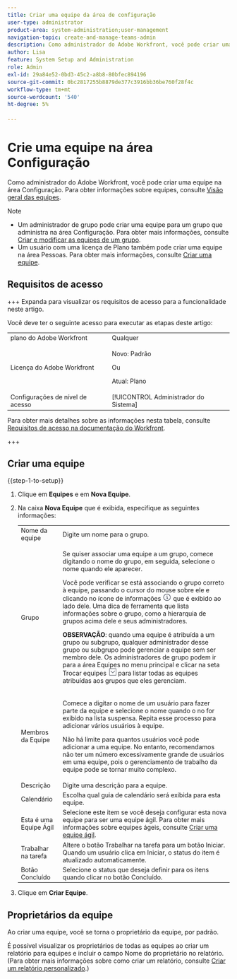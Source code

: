 ```yaml
---
title: Criar uma equipe da área de configuração
user-type: administrator
product-area: system-administration;user-management
navigation-topic: create-and-manage-teams-admin
description: Como administrador do Adobe Workfront, você pode criar uma equipe na área Configuração.
author: Lisa
feature: System Setup and Administration
role: Admin
exl-id: 29a84e52-0bd3-45c2-a8b8-80bfec894196
source-git-commit: 0bc2817255b8879de377c3916bb36be760f28f4c
workflow-type: tm+mt
source-wordcount: '540'
ht-degree: 5%

---
```


# Crie uma equipe na área Configuração

Como administrador do Adobe Workfront, você pode criar uma equipe na área Configuração. Para obter informações sobre equipes, consulte [Visão geral das equipes](../../../people-teams-and-groups/create-and-manage-teams/teams-overview.md).

>[!NOTE]
>
>* Um administrador de grupo pode criar uma equipe para um grupo que administra na área Configuração. Para obter mais informações, consulte [Criar e modificar as equipes de um grupo](../../../administration-and-setup/manage-groups/work-with-group-objects/create-and-modify-a-groups-teams.md).
>* Um usuário com uma licença de Plano também pode criar uma equipe na área Pessoas. Para obter mais informações, consulte [Criar uma equipe](../../../people-teams-and-groups/create-and-manage-teams/create-a-team.md).
>

## Requisitos de acesso

+++ Expanda para visualizar os requisitos de acesso para a funcionalidade neste artigo.

Você deve ter o seguinte acesso para executar as etapas deste artigo:

<table style="table-layout:auto"> 
 <col> 
 <col> 
 <tbody> 
  <tr> 
   <td role="rowheader">plano do Adobe Workfront</td> 
   <td>Qualquer</td> 
  </tr> 
  <tr> 
  <tr> 
   <td role="rowheader">Licença do Adobe Workfront</td> 
   <td><p>Novo: Padrão</p>
       <p>Ou</p>
       <p>Atual: Plano</p></td>
  </tr> 
  </tr> 
  <tr> 
   <td role="rowheader">Configurações de nível de acesso</td> 
   <td>[!UICONTROL Administrador do Sistema]</td>
  </tr> 
 </tbody> 
</table>

Para obter mais detalhes sobre as informações nesta tabela, consulte [Requisitos de acesso na documentação do Workfront](/help/quicksilver/administration-and-setup/add-users/access-levels-and-object-permissions/access-level-requirements-in-documentation.md).

+++

## Criar uma equipe

{{step-1-to-setup}}

1. Clique em **Equipes** e em **Nova Equipe**.

1. Na caixa **Nova Equipe** que é exibida, especifique as seguintes informações:

   <table style="table-layout:auto"> 
    <col> 
    <col> 
    <tbody> 
     <tr> 
      <td role="rowheader">Nome da equipe</td> 
      <td>Digite um nome para o grupo.</td> 
     </tr> 
     <tr> 
      <td role="rowheader">Grupo</td> 
      <td> <p>Se quiser associar uma equipe a um grupo, comece digitando o nome do grupo, em seguida, selecione o nome quando ele aparecer.</p> <p>Você pode verificar se está associando o grupo correto à equipe, passando o cursor do mouse sobre ele e clicando no ícone de informações <img src="assets/info-icon.png"> que é exibido ao lado dele. Uma dica de ferramenta que lista informações sobre o grupo, como a hierarquia de grupos acima dele e seus administradores.</p> <p><b>OBSERVAÇÃO</b>: quando uma equipe é atribuída a um grupo ou subgrupo, qualquer administrador desse grupo ou subgrupo pode gerenciar a equipe sem ser membro dele. Os administradores de grupo podem ir para a área Equipes no menu principal e clicar na seta Trocar equipes <img src="assets/switch-team-icon.png" alt="Ícone Trocar equipe"> para listar todas as equipes atribuídas aos grupos que eles gerenciam.</p> </td> 
     </tr> 
     <tr> 
      <td role="rowheader">Membros da Equipe</td> 
      <td> <p>Comece a digitar o nome de um usuário para fazer parte da equipe e selecione o nome quando o no for exibido na lista suspensa. Repita esse processo para adicionar vários usuários à equipe.</p> <p>Não há limite para quantos usuários você pode adicionar a uma equipe. No entanto, recomendamos não ter um número excessivamente grande de usuários em uma equipe, pois o gerenciamento de trabalho da equipe pode se tornar muito complexo.</p> </td> 
     </tr> 
     <tr> 
      <td role="rowheader">Descrição</td> 
      <td>Digite uma descrição para a equipe.</td> 
     </tr> 
     <tr> 
      <td role="rowheader">Calendário</td> 
      <td>Escolha qual guia de calendário será exibida para esta equipe.</td> 
     </tr> 
     <tr data-mc-conditions="SnippetConditions-wf-groups.system-level"> 
      <td role="rowheader">Esta é uma Equipe Ágil</td> 
      <td>Selecione este item se você deseja configurar esta nova equipe para ser uma equipe ágil. Para obter mais informações sobre equipes ágeis, consulte <a href="../../../agile/get-started-with-agile-in-workfront/create-an-agile-team.md" class="MCXref xref">Criar uma equipe ágil</a>.</td> 
     </tr> 
     <tr> 
      <td role="rowheader">Trabalhar na tarefa</td> 
      <td>Altere o botão Trabalhar na tarefa para um botão Iniciar. Quando um usuário clica em Iniciar, o status do item é atualizado automaticamente.</td> 
     </tr> 
     <tr> 
      <td role="rowheader">Botão Concluído</td> 
      <td>Selecione o status que deseja definir para os itens quando clicar no botão Concluído.</td> 
     </tr> 
    </tbody> 
   </table>

1. Clique em **Criar Equipe**.

## Proprietários da equipe

Ao criar uma equipe, você se torna o proprietário da equipe, por padrão.

É possível visualizar os proprietários de todas as equipes ao criar um relatório para equipes e incluir o campo Nome do proprietário no relatório. (Para obter mais informações sobre como criar um relatório, consulte [Criar um relatório personalizado](../../../reports-and-dashboards/reports/creating-and-managing-reports/create-custom-report.md).)
